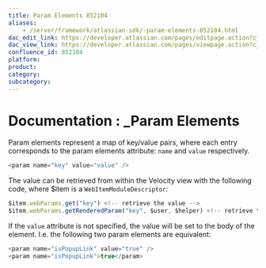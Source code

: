 ```yaml
---
title: Param Elements 852104
aliases:
    - /server/framework/atlassian-sdk/-param-elements-852104.html
dac_edit_link: https://developer.atlassian.com/pages/editpage.action?cjm=wozere&pageId=852104
dac_view_link: https://developer.atlassian.com/pages/viewpage.action?cjm=wozere&pageId=852104
confluence_id: 852104
platform:
product:
category:
subcategory:
---
```

# Documentation : \_Param Elements

Param elements represent a map of key/value pairs, where each entry corresponds to the param elements attribute: `name` and `value` respectively.

``` javascript
<param name="key" value="value" />
```

The value can be retrieved from within the Velocity view with the following code, where $item is a `WebItemModuleDescriptor`:

``` javascript
$item.webParams.get("key") <!-- retrieve the value -->
$item.webParams.getRenderedParam("key", $user, $helper) <!-- retrieve the Velocity rendered value -->
```

If the `value` attribute is not specified, the value will be set to the body of the element. I.e. the following two param elements are equivalent:

``` javascript
<param name="isPopupLink" value="true" />
<param name="isPopupLink">true</param>
```
















































































































































































































































































































